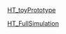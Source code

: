 [HT_toyPrototype](https://github.com/MuonColliderSoft/HT_TrackFinding/tree/main/HT_toyPrototype/README.md)

[HT_FullSimulation](https://github.com/MuonColliderSoft/HT_TrackFinding/tree/main/FullSimulation/README.md)
